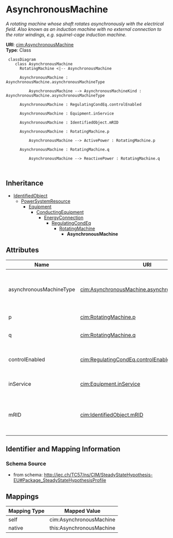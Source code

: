 # AsynchronousMachine


_A rotating machine whose shaft rotates asynchronously with the electrical field.  Also known as an induction machine with no external connection to the rotor windings, e.g. squirrel-cage induction machine._





**URI**: [cim:AsynchronousMachine](http://iec.ch/TC57/CIM100#AsynchronousMachine)<br />
**Type**: Class




```mermaid
 classDiagram
    class AsynchronousMachine
      RotatingMachine <|-- AsynchronousMachine
      
      AsynchronousMachine : AsynchronousMachine.asynchronousMachineType
        
          AsynchronousMachine --> AsynchronousMachineKind : AsynchronousMachine.asynchronousMachineType
        
      AsynchronousMachine : RegulatingCondEq.controlEnabled
        
      AsynchronousMachine : Equipment.inService
        
      AsynchronousMachine : IdentifiedObject.mRID
        
      AsynchronousMachine : RotatingMachine.p
        
          AsynchronousMachine --> ActivePower : RotatingMachine.p
        
      AsynchronousMachine : RotatingMachine.q
        
          AsynchronousMachine --> ReactivePower : RotatingMachine.q
        
      
```





## Inheritance
* [IdentifiedObject](IdentifiedObject.md)
    * [PowerSystemResource](PowerSystemResource.md)
        * [Equipment](Equipment.md)
            * [ConductingEquipment](ConductingEquipment.md)
                * [EnergyConnection](EnergyConnection.md)
                    * [RegulatingCondEq](RegulatingCondEq.md)
                        * [RotatingMachine](RotatingMachine.md)
                            * **AsynchronousMachine**



## Attributes


| Name | URI | Cardinality and Range | Description | Inheritance |
| ---  | --- | --- | --- | --- |
| asynchronousMachineType | [cim:AsynchronousMachine.asynchronousMachineType](http://iec.ch/TC57/CIM100#AsynchronousMachine.asynchronousMachineType) | 1..1 <br />  [AsynchronousMachineKind](AsynchronousMachineKind.md)  | Indicates the type of Asynchronous Machine (motor or generator) | direct |
| p | [cim:RotatingMachine.p](http://iec.ch/TC57/CIM100#RotatingMachine.p) | 1..1 <br />  [ActivePower](ActivePower.md)  | Active power injection | [RotatingMachine](RotatingMachine.md) |
| q | [cim:RotatingMachine.q](http://iec.ch/TC57/CIM100#RotatingMachine.q) | 1..1 <br />  [ReactivePower](ReactivePower.md)  | Reactive power injection | [RotatingMachine](RotatingMachine.md) |
| controlEnabled | [cim:RegulatingCondEq.controlEnabled](http://iec.ch/TC57/CIM100#RegulatingCondEq.controlEnabled) | 1..1 <br />  boolean  | Specifies the regulation status of the equipment | [RegulatingCondEq](RegulatingCondEq.md) |
| inService | [cim:Equipment.inService](http://iec.ch/TC57/CIM100#Equipment.inService) | 1..1 <br />  boolean  | Specifies the availability of the equipment | [Equipment](Equipment.md) |
| mRID | [cim:IdentifiedObject.mRID](http://iec.ch/TC57/CIM100#IdentifiedObject.mRID) | 1..1 <br />  string  | Master resource identifier issued by a model authority | [IdentifiedObject](IdentifiedObject.md) |









## Identifier and Mapping Information







### Schema Source


* from schema: http://iec.ch/TC57/ns/CIM/SteadyStateHypothesis-EU#Package_SteadyStateHypothesisProfile





## Mappings

| Mapping Type | Mapped Value |
| ---  | ---  |
| self | cim:AsynchronousMachine |
| native | this:AsynchronousMachine |




